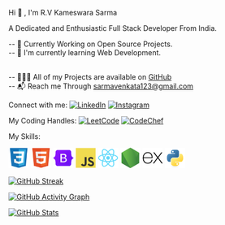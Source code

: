 Hi 👋 , I'm R.V Kameswara Sarma

A Dedicated and Enthusiastic Full Stack Developer From India.
<p>
-- 🔭 Currently Working on Open Source Projects. <br>
-- 🌱 I'm currently learning Web Development.    <br> <br>
  
-- 👨🏻‍💻 All of my Projects are available on [GitHub](https://github.com/KameswaraSarma9) <br>
-- 📬 Reach me Through [sarmavenkata123@gmail.com](sarmavenkata123@gmail.com)

Connect with me:
[![LinkedIn](https://img.shields.io/badge/LinkedIn-blue)](https://www.linkedin.com/in/kameswarasarma/)
[![Instagram](https://img.shields.io/badge/Instagram-pink)](https://www.instagram.com/ikameswarasarma/)

My Coding Handles:
[![LeetCode](https://img.shields.io/badge/-LeetCode-ff8c00?style=flat&labelColor=ff8c00&logo=LeetCode&logoColor=white)](https://leetcode.com/u/sarmavenkata123/) 
[![CodeChef](https://img.shields.io/badge/-CodeChef-5B4638?style=flat&logo=codechef&logoColor=white)](https://www.codechef.com/users/kameswarasarma)

My Skills:
<p align="left">
  <img src="https://raw.githubusercontent.com/devicons/devicon/master/icons/css3/css3-original.svg" alt="CSS3" width="40" height="40" />
  <img src="https://raw.githubusercontent.com/devicons/devicon/master/icons/html5/html5-original.svg" alt="HTML5" width="40" height="40" />
  <img src="https://raw.githubusercontent.com/devicons/devicon/master/icons/bootstrap/bootstrap-original.svg" alt="Bootstrap" width="40" height="40" />
  <img src="https://raw.githubusercontent.com/devicons/devicon/master/icons/javascript/javascript-original.svg" alt="JavaScript" width="40" height="40" />
  <img src="https://raw.githubusercontent.com/devicons/devicon/master/icons/react/react-original.svg" alt="React" width="40" height="40" />
  <img src="https://raw.githubusercontent.com/devicons/devicon/master/icons/nodejs/nodejs-original.svg" alt="Node.js" width="40" height="40" />
  <img src="https://raw.githubusercontent.com/devicons/devicon/master/icons/express/express-original.svg" alt="Express" width="40" height="40" />
  <img src="https://raw.githubusercontent.com/devicons/devicon/master/icons/python/python-original.svg" alt="Python" width="40" height="40" />
</p>

[![GitHub Streak](https://github-readme-streak-stats.herokuapp.com/?user=shaikRahilAhmed)](https://git.io/streak-stats)

[![GitHub Activity Graph](https://github-readme-activity-graph.vercel.app/graph?username=shaikRahilAhmed&theme=github-dark)](https://github.com/ashutosh00710/github-readme-activity-graph)

[![GitHub Stats](https://github-readme-stats.vercel.app/api?username=shaikRahilAhmed&show_icons=true&theme=default)](https://github.com/shaikRahilAhmed)

